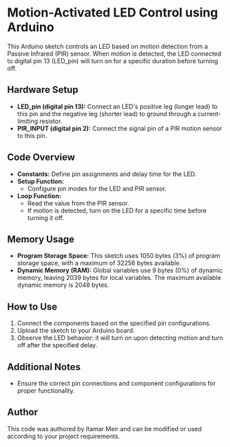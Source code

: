 # Motion-Activated LED Control using Arduino

This Arduino sketch controls an LED based on motion detection from a Passive Infrared (PIR) sensor. When motion is detected, the LED connected to digital pin 13 (LED_pin) will turn on for a specific duration before turning off.

## Hardware Setup
- **LED_pin (digital pin 13):** Connect an LED's positive leg (longer lead) to this pin and the negative leg (shorter lead) to ground through a current-limiting resistor.
- **PIR_INPUT (digital pin 2):** Connect the signal pin of a PIR motion sensor to this pin.

## Code Overview
- **Constants:** Define pin assignments and delay time for the LED.
- **Setup Function:**
  - Configure pin modes for the LED and PIR sensor.
- **Loop Function:**
  - Read the value from the PIR sensor.
  - If motion is detected, turn on the LED for a specific time before turning it off.

## Memory Usage
- **Program Storage Space:** This sketch uses 1050 bytes (3%) of program storage space, with a maximum of 32256 bytes available.
- **Dynamic Memory (RAM):** Global variables use 9 bytes (0%) of dynamic memory, leaving 2039 bytes for local variables. The maximum available dynamic memory is 2048 bytes.

## How to Use
1. Connect the components based on the specified pin configurations.
2. Upload the sketch to your Arduino board.
3. Observe the LED behavior: it will turn on upon detecting motion and turn off after the specified delay.

## Additional Notes
- Ensure the correct pin connections and component configurations for proper functionality.

## Author
This code was authored by Itamar Meir and can be modified or used according to your project requirements.
